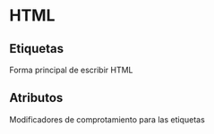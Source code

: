 # HTML

## Etiquetas

Forma principal de escribir HTML

## Atributos

Modificadores de comprotamiento para las etiquetas
